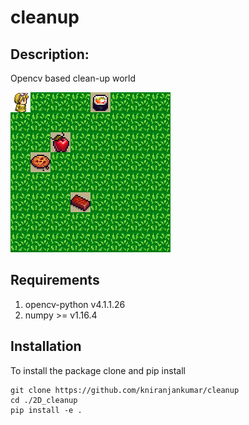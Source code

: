 # cleanup

## Description:
Opencv based clean-up world

![alt text](https://github.com/kniranjankumar/cleanup/blob/matrix_world/2D_cleanup/env_gif.gif "Example episode")

## Requirements
1. opencv-python v4.1.1.26
2. numpy >= v1.16.4
## Installation
To install the package clone and pip install
```
git clone https://github.com/kniranjankumar/cleanup
cd ./2D_cleanup
pip install -e . 
```

